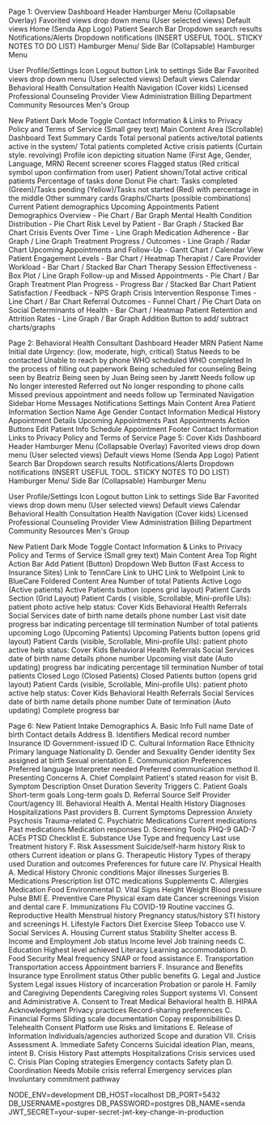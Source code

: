 Page 1: Overview Dashboard
Header
Hamburger Menu (Collapsable Overlay)
Favorited views drop down menu (User selected views)
 Default views 
Home (Senda App Logo)
Patient Search Bar
Dropdown search results
Notifications/Alerts
Dropdown notifications
(INSERT USEFUL TOOL. STICKY NOTES TO DO LIST)
Hamburger Menu/ Side Bar (Collapsable)
Hamburger Menu

User Profile/Settings Icon
Logout button
Link to settings
Side Bar
Favorited views drop down menu (User selected views)
Default views 
Calendar
Behavioral Health Consultation
Health Navigation (Cover kids)
Licensed Professional Counseling
Provider View
Administration
Billing Department
Community Resources
Men's Group

New Patient 
Dark Mode Toggle
Contact Information & Links to Privacy Policy and Terms of Service (Small grey text)
Main Content Area (Scrollable)
Dashboard Text
Summary Cards
Total personal patients active/total patients active in the system/ Total patients completed
Active crisis patients (Curtain style. revolving) 
Profile icon depicting situation
Name (First Age, Gender, Language, MRN)
Recent screener scores
Flagged status (Red critical symbol upon confirmation from user)
Patient shown/Total active critical patients 
Percentage of tasks done 
Donut Pie chart: Tasks completed (Green)/Tasks pending (Yellow)/Tasks not started (Red) with percentage in the middle
 Other summary cards
Graphs/Charts (possible combinations)
Current Patient demographics
Upcoming Appointments
Patient Demographics Overview - Pie Chart / Bar Graph
Mental Health Condition Distribution - Pie Chart
Risk Level by Patient - Bar Graph / Stacked Bar Chart
Crisis Events Over Time - Line Graph
Medication Adherence - Bar Graph / Line Graph
Treatment Progress / Outcomes - Line Graph / Radar Chart
Upcoming Appointments and Follow-Up - Gantt Chart / Calendar View
Patient Engagement Levels - Bar Chart / Heatmap
Therapist / Care Provider Workload - Bar Chart / Stacked Bar Chart
Therapy Session Effectiveness - Box Plot / Line Graph
Follow-up and Missed Appointments - Pie Chart / Bar Graph
Treatment Plan Progress - Progress Bar / Stacked Bar Chart
Patient Satisfaction / Feedback - NPS Graph
Crisis Intervention Response Times - Line Chart / Bar Chart
Referral Outcomes - Funnel Chart / Pie Chart
Data on Social Determinants of Health - Bar Chart / Heatmap
Patient Retention and Attrition Rates - Line Graph / Bar Graph
Addition Button to add/ subtract charts/graphs

Page 2: Behavioral Health Consultant Dashboard
Header
MRN
Patient Name
Initial date
Urgency: (low, moderate, high, critical)
Status
Needs to be contacted
Unable to reach by phone
WHO scheduled
WHO completed
In the process of filling out paperwork
Being scheduled for counseling
Being seen by Beatriz
Being seen by Juan
Being seen by Jarett
Needs follow up
No longer interested
Referred out
No longer responding to phone calls
Missed previous appointment and needs follow up
Terminated
Navigation Sidebar
Home
Messages
Notifications
Settings
Main Content Area
Patient Information Section
Name
Age
Gender 
Contact Information
Medical History
Appointment Details
Upcoming Appointments
Past Appointments
Action Buttons
Edit Patient Info
Schedule Appointment
Footer
Contact Information
Links to Privacy Policy and Terms of Service
Page 5: Cover Kids Dashboard
Header
Hamburger Menu (Collapsable Overlay)
Favorited views drop down menu (User selected views)
Default views 
Home (Senda App Logo)
Patient Search Bar
Dropdown search results
Notifications/Alerts
Dropdown notifications
(INSERT USEFUL TOOL. STICKY NOTES TO DO LIST)
Hamburger Menu/ Side Bar (Collapsable)
Hamburger Menu

User Profile/Settings Icon
Logout button
Link to settings
Side Bar
Favorited views drop down menu (User selected views)
Default views 
Calendar
Behavioral Health Consultation
Health Navigation (Cover kids)
Licensed Professional Counseling
Provider View
Administration
Billing Department
Community Resources
Men's Group

New Patient 
Dark Mode Toggle
Contact Information & Links to Privacy Policy and Terms of Service (Small grey text)
Main Content Area 
Top Right Action Bar 
Add Patient (Button)
Dropdown Web Button (Fast Access to Insurance Sites)
Link to TennCare
Link to UHC
Link to Wellpoint
Link to BlueCare
Foldered Content Area
Number of total Patients Active
Logo (Active patients)
Active Patients button (opens grid layout)
Patient Cards Section (Grid Layout)
Patient Cards ( visible, Scrollable, Mini-profile UIs): 
patient photo
active help status: 
Cover Kids
Behavioral Health
Referrals
Social Services
date of birth
name details
phone number
Last visit date
progress bar indicating percentage till termination
Number of total patients upcoming
Logo (Upcoming Patients)
Upcoming Patients button (opens grid layout)
Patient Cards (visible, Scrollable, Mini-profile UIs): 
patient photo
active help status: 
Cover Kids
Behavioral Health
Referrals
Social Services
date of birth
name details
phone number
Upcoming visit date (Auto updating)
progress bar indicating percentage till termination
Number of total patients Closed
Logo (Closed Patients)
Closed Patients button (opens grid layout)
Patient Cards (visible, Scrollable, Mini-profile UIs): 
patient photo
active help status: 
Cover Kids
Behavioral Health
Referrals
Social Services
date of birth
name details
phone number
Date of termination (Auto updating)
Complete progress bar 

Page 6: New Patient Intake
Demographics
A. Basic Info
Full name 
Date of birth 
Contact details 
Address 
B. Identifiers
Medical record number 
Insurance ID 
Government-issued ID 
C. Cultural Information
Race 
Ethnicity 
Primary language 
Nationality 
D. Gender and Sexuality
Gender identity 
Sex assigned at birth 
Sexual orientation 
E. Communication Preferences
Preferred language 
Interpreter needed 
Preferred communication method 
 II. Presenting Concerns
A. Chief Complaint
Patient's stated reason for visit 
B. Symptom Description
Onset 
Duration 
Severity 
Triggers 
C. Patient Goals
Short-term goals 
Long-term goals 
D. Referral Source
Self 
Provider 
Court/agency 
 III. Behavioral Health
A. Mental Health History
Diagnoses 
Hospitalizations 
Past providers 
B. Current Symptoms
Depression 
Anxiety 
Psychosis 
Trauma-related 
C. Psychiatric Medications
Current medications 
Past medications 
Medication responses 
D. Screening Tools
PHQ-9 
GAD-7 
ACEs 
PTSD Checklist 
E. Substance Use
Type and frequency 
Last use 
Treatment history 
F. Risk Assessment
Suicide/self-harm history 
Risk to others 
Current ideation or plans 
G. Therapeutic History
Types of therapy used 
Duration and outcomes 
Preferences for future care 
 IV. Physical Health
A. Medical History
Chronic conditions 
Major illnesses 
Surgeries 
B. Medications
Prescription list 
OTC medications 
Supplements 
C. Allergies
Medication 
Food 
Environmental 
D. Vital Signs
Height 
Weight 
Blood pressure 
Pulse 
BMI 
E. Preventive Care
Physical exam date 
Cancer screenings 
Vision and dental care 
F. Immunizations
Flu 
COVID-19 
Routine vaccines 
G. Reproductive Health
Menstrual history 
Pregnancy status/history 
STI history and screenings 
H. Lifestyle Factors
Diet 
Exercise 
Sleep 
Tobacco use 
 V. Social Services
A. Housing
Current status 
Stability 
Shelter access 
B. Income and Employment
Job status 
Income level 
Job training needs 
C. Education
Highest level achieved 
Literacy 
Learning accommodations 
D. Food Security
Meal frequency 
SNAP or food assistance 
E. Transportation
Transportation access 
Appointment barriers 
F. Insurance and Benefits
Insurance type 
Enrollment status 
Other public benefits 
G. Legal and Justice System
Legal issues 
History of incarceration 
Probation or parole 
H. Family and Caregiving
Dependents 
Caregiving roles 
Support systems 
 VI. Consent and Administrative
A. Consent to Treat
Medical 
Behavioral health 
B. HIPAA Acknowledgment
Privacy practices 
Record-sharing preferences 
C. Financial Forms
Sliding scale documentation 
Copay responsibilities 
D. Telehealth Consent
Platform use 
Risks and limitations 
E. Release of Information
Individuals/agencies authorized 
Scope and duration 
 VII. Crisis Assessment
A. Immediate Safety Concerns
Suicidal ideation 
Plan, means, intent 
B. Crisis History
Past attempts 
Hospitalizations 
Crisis services used 
C. Crisis Plan
Coping strategies 
Emergency contacts 
Safety plan 
D. Coordination Needs
Mobile crisis referral 
Emergency services plan 
Involuntary commitment pathway

NODE_ENV=development
DB_HOST=localhost
DB_PORT=5432
DB_USERNAME=postgres
DB_PASSWORD=postgres
DB_NAME=senda
JWT_SECRET=your-super-secret-jwt-key-change-in-production

